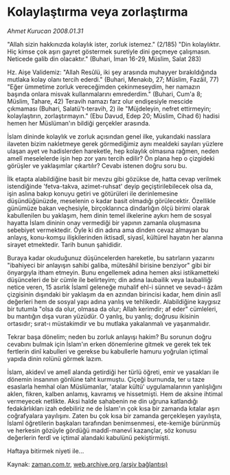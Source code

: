 # Kolaylaştırma veya zorlaştırma

*Ahmet Kurucan 2008.01.31*

<tr><td class="metin" colspan="2" style="padding-top: 20px; padding-left: 5px; padding-right: 10px;">"Allah sizin hakkınızda kolaylık ister, zorluk istemez." (2/185) "Din kolaylıktır. Hiç kimse çok aşırı gayret göstermek suretiyle dini geçmeye çalışmasın. Neticede galib din olacaktır." (Buhari, İman 16-29, Müslim, Salat 283)</td></tr><tr><td class="metin" colspan="2" style="padding-top: 20px; padding-left: 5px; padding-right: 10px;"><p>Hz. Aişe Validemiz: "Allah Resûlü, iki şey arasında muhayyer bırakıldığında mutlaka kolay olanı tercih ederdi." (Buhari, Menakıb, 27; Müslim, Fazâil, 77) "Eğer ümmetime zorluk vereceğimden çekinmeseydim, her namazın başında onlara misvak kullanmalarını emrederdim." (Buhari, Cum'a 8; Müslim, Tahare, 42) Teravih namazı farz olur endişesiyle mescide çıkmaması (Buhari, Salatü't-teravih, 2) ile "Müjdeleyin, nefret ettirmeyin; kolaylaştırın, zorlaştırmayın." (Ebu Davud, Edep 20; Müslim, Cihad 6) hadisi hemen her Müslüman'ın bildiği gerçekler arasında. 
<p>İslam dininde kolaylık ve zorluk açısından genel ilke, yukarıdaki nasslara ilaveten bizim nakletmeye gerek görmediğimiz aynı mealdeki sayıları yüzlere ulaşan ayet ve hadislerden hareketle, hep kolaylık olmasına rağmen, neden amelî meselelerde işin hep zor yanı tercih edilir? Ön plana hep o çizgideki görüşler ve yaklaşımlar çıkartılır? Cevabı istenen doğru soru bu. 
<p>İlk etapta alabildiğine basit bir mevzu gibi gözükse de, hatta cevap verilmek istendiğinde 'fetva-takva, azimet-ruhsat' deyip geçiştirilebilecek olsa da, işin aslına bakıp konuyu getiri ve götürüleri ile derinlemesine düşündüğünüzde, meselenin o kadar basit olmadığı görülecektir. Özellikle günümüze bakan veçhesiyle, birçoklarınca dindarlığın ölçü birimi olarak kabullenilen bu yaklaşım, hem dinin temel ilkelerine aykırı hem de sosyal hayatta İslam dininin onay vermediği bir yapının zamanla oluşmasına sebebiyet vermektedir. Öyle ki din adına ama dinden cevaz almayan bu anlayış, konu-komşu ilişkilerinden iktisadî, siyasî, kültürel hayatın her alanına sirayet etmektedir. Tarih bunun şahididir. 
<p>Buraya kadar okuduğunuz düşüncelerden hareketle, bu satırların yazarını "ibahiyeci bir anlayışın sahibi galiba, mütesâhil birisine benziyor" gibi bir önyargıyla itham etmeyin. Bunu engellemek adına hemen aksi istikametteki düşünceleri de bir cümle ile belirteyim; din adına laubailik veya laubaliliği netice veren, 15 asırlık İslamî geleneğe muhalif ehl-i sünnet ve sevad-ı âzâm çizgisinin dışındaki bir yaklaşım da en azından birincisi kadar, hem dinin aslî değerleri hem de sosyal yapı adına yanlış ve tehlikedir. Alabildiğine kaygısız bir tutumla "olsa da olur, olmasa da olur; Allah kerimdir; af eder" cümleleri, bu mantığın dışa vuran yüzüdür. O yanlış, bu yanlış; doğrusu ikisinin ortasıdır; sırat-ı müstakimdir ve bu mutlaka yakalanmalı ve yaşanmalıdır.
<p>Tekrar başa dönelim; neden bu zorluk anlayışı hakim? Bu sorunun doğru cevabını bulmak için İslam'ın erken dönemlerine gitmek ve gerek tek tek fertlerin dinî kabulleri ve gerekse bu kabullerle hamuru yoğrulan içtimaî yapıda dinin rolünü görmek lazım. 
<p>İslam, akidevî ve amelî alanda getirdiği her türlü öğreti, emir ve yasakları ile dönemin insanının gönlüne taht kurmuştu. Çiçeği burnunda, ter u taze esaslarla hemhal olan Müslümanlar, 'atalar kültü' uygulamalarının yanlışlığını aklen, fikren, kalben anlamış, kavramış ve hissetmişti. Hem de aksine ihtimal vermeyecek netlikte. Aksi halde sahabenin ne din uğruna katlandığı fedakârlıkları izah edebiliriz ne de İslam'ın çok kısa bir zamanda kıtalar aşırı coğrafyalara yayılışını. Zaten bu çok kısa bir zamanda gerçekleşen yayılışta, İslamî öğretilerin başkaları tarafından benimsenmesi, ete-kemiğe bürünmüş ve herkesin gözüyle gördüğü maddî-manevî kazançlar, söz konusu değerlerin ferdî ve içtimaî alandaki kabulünü pekiştirmişti. 
<p>Haftaya bitirmek niyeti ile...<br/></p></p></p></p></p></p></p></td></tr>

Kaynak: [zaman.com.tr](http://zaman.com.tr/yazar.do?yazino=645480), [web.archive.org (arşiv bağlantısı)](http://web.archive.org/web/20080423052614/http://www.zaman.com.tr:80/yazar.do?yazino=645480)
